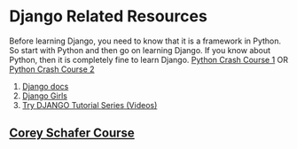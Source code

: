 # Django Related Resources
Before learning Django, you need to know that it is a framework in Python. So start with Python and then go on learning Django. If you know about Python, then it is completely fine to learn Django.
[Python Crash Course 1](https://www.coursera.org/learn/python-crash-course?specialization=google-it-automation#syllabus) OR [Python Crash Course 2](https://www.youtube.com/watch?v=JJmcL1N2KQs) 
1. [Django docs](https://docs.djangoproject.com/en/2.0/)
2. [Django Girls](https://tutorial.djangogirls.org/en/)
3. [Try DJANGO Tutorial Series (Videos)](https://www.youtube.com/playlist?list=PLEsfXFp6DpzTD1BD1aWNxS2Ep06vIkaeW)

<!-- ## For People with Intermediate Level Expertise

1. [The Django Test Driven Development Cookbook (video)](https://youtu.be/41ek3VNx_6Q)
1. [Simple Is Better Than Complex (Blog)](https://simpleisbetterthancomplex.com/)
1. [Support of MongoDB using Models in pymongo (Pymodm)](https://www.eazydevelop.com/2018/05/working-with-structured-data-with.html)

## For Experts
1. [How to make custom Django Middlewares](https://simpleisbetterthancomplex.com/tutorial/2016/07/18/how-to-create-a-custom-django-middleware.html) -->

## [Corey Schafer Course](https://youtube.com/playlist?list=PL-osiE80TeTtoQCKZ03TU5fNfx2UY6U4p)

